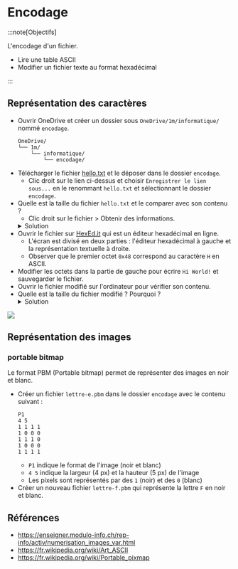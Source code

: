 # Encodage

:::note[Objectifs]

L'encodage d'un fichier.

- Lire une table ASCII
- Modifier un fichier texte au format hexadécimal

:::

<Reaveal name="1m-repr-encodage" />

## Représentation des caractères

- Ouvrir OneDrive et créer un dossier sous `OneDrive/1m/informatique/` nommé `encodage`.
  ```
  OneDrive/
  └── 1m/
      └── informatique/
          └── encodage/
  ```
- Télécharger le fichier [hello.txt](/tp/hello.txt) et le déposer dans le dossier `encodage`.
  - Clic droit sur le lien ci-dessus et choisir `Enregistrer le lien sous...` en le renommant `hello.txt` et sélectionnant le dossier `encodage`.
- Quelle est la taille du fichier `hello.txt` et le comparer avec son contenu ?
  - Clic droit sur le fichier > Obtenir des informations.
  <details><summary>Solution</summary>11 [o] car il y a 11 caractères</details>
- Ouvrir le fichier sur [HexEd.it](https://hexed.it/) qui est un éditeur hexadécimal en ligne.
  - L'écran est divisé en deux parties : l'éditeur hexadécimal à gauche et la représentation textuelle à droite.
  - Observer que le premier octet `0x48` correspond au caractère `H` en ASCII.
- Modifier les octets dans la partie de gauche pour écrire `Hi World!` et sauvegarder le fichier.
- Ouvrir le fichier modifié sur l'ordinateur pour vérifier son contenu.
- Quelle est la taille du fichier modifié ? Pourquoi ?
  <details><summary>Solution</summary>9 [o] car il y a 9 caractères</details>

![](https://upload.wikimedia.org/wikipedia/commons/1/1b/ASCII-Table-wide.svg)

## Représentation des images

### portable bitmap

Le format PBM (Portable bitmap) permet de représenter des images en noir et blanc.

- Créer un fichier `lettre-e.pbm` dans le dossier `encodage` avec le contenu suivant :
  ```
  P1
  4 5
  1 1 1 1
  1 0 0 0
  1 1 1 0
  1 0 0 0
  1 1 1 1
  ```
  - `P1` indique le format de l'image (noir et blanc)
  - `4 5` indique la largeur (4 px) et la hauteur (5 px) de l'image
  - Les pixels sont représentés par des `1` (noir) et des `0` (blanc)
- Créer un nouveau fichier `lettre-f.pbm` qui représente la lettre `F` en noir et blanc.

## Références

- https://enseigner.modulo-info.ch/rep-info/activ/numerisation_images_var.html
- https://fr.wikipedia.org/wiki/Art_ASCII
- https://fr.wikipedia.org/wiki/Portable_pixmap
